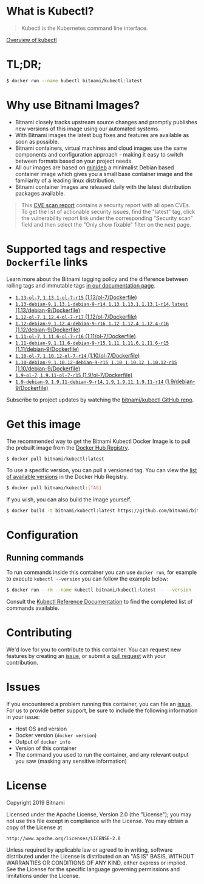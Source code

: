 
# What is Kubectl?

> Kubectl is the Kubernetes command line interface.

[Overview of kubectl](https://kubernetes.io/docs/reference/kubectl/overview/)

# TL;DR;

```bash
$ docker run --name kubectl bitnami/kubectl:latest
```

# Why use Bitnami Images?

* Bitnami closely tracks upstream source changes and promptly publishes new versions of this image using our automated systems.
* With Bitnami images the latest bug fixes and features are available as soon as possible.
* Bitnami containers, virtual machines and cloud images use the same components and configuration approach - making it easy to switch between formats based on your project needs.
* All our images are based on [minideb](https://github.com/bitnami/minideb) a minimalist Debian based container image which gives you a small base container image and the familiarity of a leading linux distribution.
* Bitnami container images are released daily with the latest distribution packages available.


> This [CVE scan report](https://quay.io/repository/bitnami/kubectl?tab=tags) contains a security report with all open CVEs. To get the list of actionable security issues, find the "latest" tag, click the vulnerability report link under the corresponding "Security scan" field and then select the "Only show fixable" filter on the next page.

# Supported tags and respective `Dockerfile` links

Learn more about the Bitnami tagging policy and the difference between rolling tags and immutable tags [in our documentation page](https://docs.bitnami.com/containers/how-to/understand-rolling-tags-containers/).


* [`1.13-ol-7`, `1.13.1-ol-7-r15` (1.13/ol-7/Dockerfile)](https://github.com/bitnami/bitnami-docker-kubectl/blob/1.13.1-ol-7-r15/1.13/ol-7/Dockerfile)
* [`1.13-debian-9`, `1.13.1-debian-9-r14`, `1.13`, `1.13.1`, `1.13.1-r14`, `latest` (1.13/debian-9/Dockerfile)](https://github.com/bitnami/bitnami-docker-kubectl/blob/1.13.1-debian-9-r14/1.13/debian-9/Dockerfile)
* [`1.12-ol-7`, `1.12.4-ol-7-r17` (1.12/ol-7/Dockerfile)](https://github.com/bitnami/bitnami-docker-kubectl/blob/1.12.4-ol-7-r17/1.12/ol-7/Dockerfile)
* [`1.12-debian-9`, `1.12.4-debian-9-r16`, `1.12`, `1.12.4`, `1.12.4-r16` (1.12/debian-9/Dockerfile)](https://github.com/bitnami/bitnami-docker-kubectl/blob/1.12.4-debian-9-r16/1.12/debian-9/Dockerfile)
* [`1.11-ol-7`, `1.11.6-ol-7-r16` (1.11/ol-7/Dockerfile)](https://github.com/bitnami/bitnami-docker-kubectl/blob/1.11.6-ol-7-r16/1.11/ol-7/Dockerfile)
* [`1.11-debian-9`, `1.11.6-debian-9-r15`, `1.11`, `1.11.6`, `1.11.6-r15` (1.11/debian-9/Dockerfile)](https://github.com/bitnami/bitnami-docker-kubectl/blob/1.11.6-debian-9-r15/1.11/debian-9/Dockerfile)
* [`1.10-ol-7`, `1.10.12-ol-7-r14` (1.10/ol-7/Dockerfile)](https://github.com/bitnami/bitnami-docker-kubectl/blob/1.10.12-ol-7-r14/1.10/ol-7/Dockerfile)
* [`1.10-debian-9`, `1.10.12-debian-9-r15`, `1.10`, `1.10.12`, `1.10.12-r15` (1.10/debian-9/Dockerfile)](https://github.com/bitnami/bitnami-docker-kubectl/blob/1.10.12-debian-9-r15/1.10/debian-9/Dockerfile)
* [`1.9-ol-7`, `1.9.11-ol-7-r15` (1.9/ol-7/Dockerfile)](https://github.com/bitnami/bitnami-docker-kubectl/blob/1.9.11-ol-7-r15/1.9/ol-7/Dockerfile)
* [`1.9-debian-9`, `1.9.11-debian-9-r14`, `1.9`, `1.9.11`, `1.9.11-r14` (1.9/debian-9/Dockerfile)](https://github.com/bitnami/bitnami-docker-kubectl/blob/1.9.11-debian-9-r14/1.9/debian-9/Dockerfile)

Subscribe to project updates by watching the [bitnami/kubectl GitHub repo](https://github.com/bitnami/bitnami-docker-kubectl).

# Get this image

The recommended way to get the Bitnami Kubectl Docker Image is to pull the prebuilt image from the [Docker Hub Registry](https://hub.docker.com/r/bitnami/kubectl).

```bash
$ docker pull bitnami/kubectl:latest
```

To use a specific version, you can pull a versioned tag. You can view the [list of available versions](https://hub.docker.com/r/bitnami/kubectl/tags/) in the Docker Hub Registry.

```bash
$ docker pull bitnami/kubectl:[TAG]
```

If you wish, you can also build the image yourself.

```bash
$ docker build -t bitnami/kubectl:latest https://github.com/bitnami/bitnami-docker-kubectl.git
```

# Configuration

## Running commands

To run commands inside this container you can use `docker run`, for example to execute `kubectl --version` you can follow the example below:

```bash
$ docker run --rm --name kubectl bitnami/kubectl:latest -- --version
```

Consult the [Kubectl Reference Documentation](https://kubernetes.io/docs/reference/generated/kubectl/kubectl-commands) to find the completed list of commands available.

# Contributing

We'd love for you to contribute to this container. You can request new features by creating an [issue](https://github.com/bitnami/bitnami-docker-kubectl/issues), or submit a [pull request](https://github.com/bitnami/bitnami-docker-kubectl/pulls) with your contribution.

# Issues

If you encountered a problem running this container, you can file an [issue](https://github.com/bitnami/bitnami-docker-kubectl/issues). For us to provide better support, be sure to include the following information in your issue:

- Host OS and version
- Docker version (`docker version`)
- Output of `docker info`
- Version of this container
- The command you used to run the container, and any relevant output you saw (masking any sensitive information)

# License

Copyright 2019 Bitnami

Licensed under the Apache License, Version 2.0 (the "License");
you may not use this file except in compliance with the License.
You may obtain a copy of the License at

    http://www.apache.org/licenses/LICENSE-2.0

Unless required by applicable law or agreed to in writing, software
distributed under the License is distributed on an "AS IS" BASIS,
WITHOUT WARRANTIES OR CONDITIONS OF ANY KIND, either express or implied.
See the License for the specific language governing permissions and
limitations under the License.
